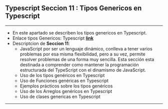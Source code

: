 ## Typescript Seccion 11 : Tipos Genericos en Typescript
---
*   En este apartado se describen los tipos genericos en Typescript.
*   Enlace tipos Genericos: Typescript [**link**]('https://www.typescriptlang.org/docs/handbook/2/generics.html')
*    Descriptcion de **Seccion 11**:
     *    JavaScript por ser un lenguaje dinámico, conlleva a tener varios problemas por esa misma flexibilidad, pero a su vez, permite resolver problemas de una forma muy sencilla. Esta sección esta destinada a comprender como mantener la programación estructurada del TypeScript con el dinamismo de JavaScript.
     *   Uso de los tipos genéricos en Typescript
     *   Uso de Funciones genéricas en Typescript
     *   Ejemplos prácticos sobre los tipos genéricos
     *   Uso de los Arreglos genéricos en Typescript
     *   Uso de clases genericas en Typescript

---